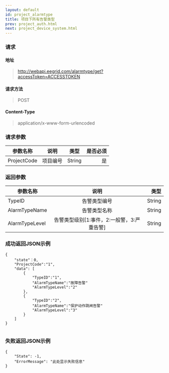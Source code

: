 ```yaml
---
layout: default
id: project_alarmtype
title: 项目下所有告警类型
prev: project_auth.html
next: project_device_system.html
---
```


### 请求
#### 地址
> http://webapi.eegrid.com/alarmtype/get?accessToken=ACCESSTOKEN

#### 请求方法
> POST

#### Content-Type
> application/x-www-form-urlencoded

### 请求参数
| 参数名称        | 说明           | 类型  |   是否必须  |
| ------------- |:-------------:|:------:|-----:|
| ProjectCode      | 项目编号 | String |  是   |

### 返回参数
| 参数名称        | 说明           | 类型  |
| ------------- |:-------------:| -----:|
| TypeID      | 告警类型编号 | String |
| AlarmTypeName      | 告警类型名称      | String |
| AlarmTypeLevel      | 告警类型级别[1:事件，2:一般警，3:严重告警]      | String |


### 成功返回JSON示例
```
{
    "state"：0,
    "ProjectCode":"1",
    "data": [
        {
            "TypeID":"1",
            "AlarmTypeName":"故障告警"
            "AlarmTypeLevel":"2"
        },
        {
            "TypeID":"2",
            "AlarmTypeName":"保护动作跳闸告警"
            "AlarmTypeLevel":"3"
        }
    ]
}


```

### 失败返回JSON示例 
```
{
    "State": -1,
    "ErrorMessage": "此处显示失败信息"
}
```

